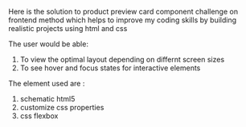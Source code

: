 Here is the solution to product preview card component challenge on frontend method which helps to improve my coding skills by building realistic projects using html and css

The user would be able:
   1. To view the optimal layout depending on differnt screen sizes
   2.  To see hover and focus states for interactive elements 
   
The element used are :
  1. schematic html5
  2. customize css properties 
 3.  css flexbox
